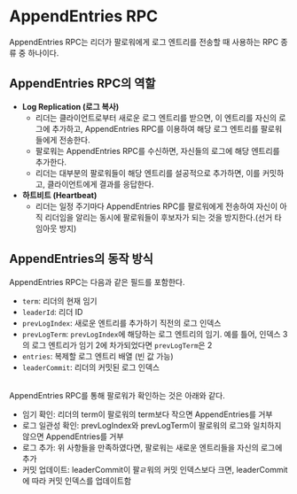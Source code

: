 # AppendEntries RPC

AppendEntries RPC는 리더가 팔로워에게 로그 엔트리를 전송할 때 사용하는 RPC 종류 중 하나이다.

## AppendEntries RPC의 역할

- **Log Replication (로그 복사)**
  - 리더는 클라이언트로부터 새로운 로그 엔트리를 받으면, 이 엔트리를 자신의 로그에 추가하고, AppendEntries RPC를 이용하여 해당 로그 엔트리를 팔로워들에게 전송한다.
  - 팔로워는 AppendEntries RPC를 수신하면, 자신들의 로그에 해당
    엔트리를 추가한다.
  - 리더는 대부분의 팔로워들이 해당 엔트리를 설공적으로 추가하면, 이를 커밋하고, 클라이언트에게 결과를 응답한다.
- **하트비트 (Heartbeat)**
  - 리더는 일정 주기마다 AppendEntries RPC를 팔로워에게 전송하여 자신이 아직 리더임을 알리는 동시에 팔로워들이 후보자가 되는 것을 방지한다.(선거 타임아웃 방지)

## AppendEntries의 동작 방식

AppendEntries RPC는 다음과 같은 필드를 포함한다.

- `term`: 리더의 현재 임기
- `leaderId`: 리더 ID
- `prevLogIndex`: 새로운 엔트리를 추가하기 직전의 로그 인덱스
- `prevLogTerm`: `prevLogIndex`에 해당하는 로그 엔트리의 임기. 예를 틀어, 인덱스 3의 로그 엔트리가 임기 2에 차가되었다면 `prevLogTerm`은 2
- `entries`: 복제할 로그 엔트리 배열 (빈 값 가능)
- `leaderCommit`: 리더의 커밋된 로그 인덱스

<br>
AppendEntries RPC를 통해 팔로워가 확인하는 것은 아래와 같다.

- 임기 확인: 리더의 term이 팔로워의 term보다 작으면 AppendEntries를 거부
- 로그 일관성 확인: prevLogIndex와 prevLogTerm이 팔로워의 로그와 일치하지 않으면 AppendEntries를 거부
- 로그 추가: 위 사항들을 만족하였다면, 팔로워는 새로운 엔트리들을 자신의 로그에 추가
- 커밋 업데이트: leaderCommit이 팔ㄹ워의 커밋 인덱스보다 크면, leaderCommit에 따라 커밋 인덱스를 업데이트함
